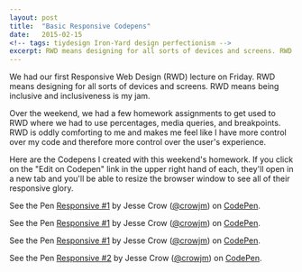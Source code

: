 ```yaml
---
layout: post
title:  "Basic Responsive Codepens"
date:   2015-02-15
<!-- tags: tiydesign Iron-Yard design perfectionism -->
excerpt: RWD means designing for all sorts of devices and screens. RWD means being inclusive and inclusiveness is my jam.
---
```


We had our first Responsive Web Design (RWD) lecture on Friday. RWD means designing for all sorts of devices and screens. RWD means being inclusive and inclusiveness is my jam.

Over the weekend, we had a few homework assignments to get used to RWD where we had to use percentages, media queries, and breakpoints. RWD is oddly comforting to me and makes me feel like I have more control over my code and therefore more control over the user's experience. 

Here are the Codepens I created with this weekend's homework. If you click on the "Edit on Codepen" link in the upper right hand of each, they'll open in a new tab and you'll be able to resize the browser window to see all of their responsive glory.

<p data-height="268" data-theme-id="12329" data-slug-hash="raJqOP" data-default-tab="result" data-user="crowjm" class='codepen'>See the Pen <a href='http://codepen.io/crowjm/pen/raJqOP/'>Responsive #1</a> by Jesse Crow (<a href='http://codepen.io/crowjm'>@crowjm</a>) on <a href='http://codepen.io'>CodePen</a>.</p>
<script async src="//assets.codepen.io/assets/embed/ei.js"></script>

<p data-height="268" data-theme-id="12329" data-slug-hash="emVPzx" data-default-tab="result" data-user="crowjm" class='codepen'>See the Pen <a href='http://codepen.io/crowjm/pen/emVPzx/'>Responsive #1</a> by Jesse Crow (<a href='http://codepen.io/crowjm'>@crowjm</a>) on <a href='http://codepen.io'>CodePen</a>.</p>
<script async src="//assets.codepen.io/assets/embed/ei.js"></script>

<p data-height="268" data-theme-id="12329" data-slug-hash="ogEazj" data-default-tab="result" data-user="crowjm" class='codepen'>See the Pen <a href='http://codepen.io/crowjm/pen/ogEazj/'>Responsive #1</a> by Jesse Crow (<a href='http://codepen.io/crowjm'>@crowjm</a>) on <a href='http://codepen.io'>CodePen</a>.</p>
<script async src="//assets.codepen.io/assets/embed/ei.js"></script>

<p data-height="268" data-theme-id="12329" data-slug-hash="GgQYNW" data-default-tab="result" data-user="crowjm" class='codepen'>See the Pen <a href='http://codepen.io/crowjm/pen/GgQYNW/'>Responsive #2</a> by Jesse Crow (<a href='http://codepen.io/crowjm'>@crowjm</a>) on <a href='http://codepen.io'>CodePen</a>.</p>
<script async src="//assets.codepen.io/assets/embed/ei.js"></script>
